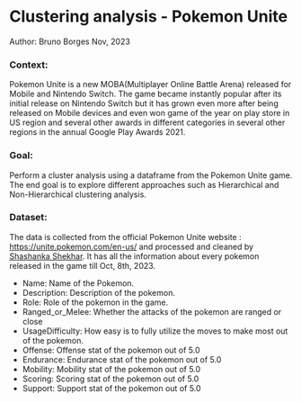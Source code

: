 # Clustering analysis - Pokemon Unite

Author: Bruno Borges Nov, 2023 


### Context:

Pokemon Unite is a new MOBA(Multiplayer Online Battle Arena) released for Mobile and Nintendo Switch. The game became instantly popular after its initial release on Nintendo Switch but it has grown even more after being released on Mobile devices and even won game of the year on play store in US region and several other awards in different categories in several other regions in the annual Google Play Awards 2021.


### Goal:

Perform a cluster analysis using a dataframe from the Pokemon Unite game. The end goal is to explore different approaches such as Hierarchical and Non-Hierarchical clustering analysis. 


### Dataset:

The data is collected from the official Pokemon Unite website : https://unite.pokemon.com/en-us/ and processed and cleaned by [Shashanka Shekhar](https://www.kaggle.com/vishushekhar). It has all the information about every pokemon released in the game till Oct, 8th, 2023. 

* Name: Name of the Pokemon.
* Description: Description of the pokemon.
* Role: Role of the pokemon in the game.
* Ranged_or_Melee: Whether the attacks of the pokemon are ranged or close
* UsageDifficulty: How easy is to fully utilize the moves to make most out of the pokemon.
* Offense: Offense stat of the pokemon out of 5.0
* Endurance: Endurance stat of the pokemon out of 5.0
* Mobility: Mobility stat of the pokemon out of 5.0
* Scoring: Scoring stat of the pokemon out of 5.0
* Support: Support stat of the pokemon out of 5.0